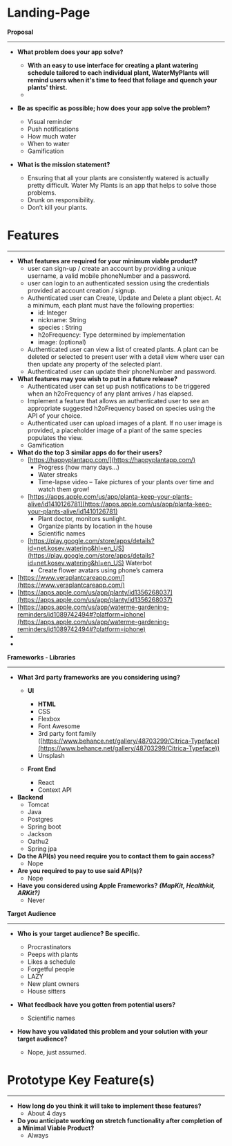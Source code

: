 # Landing-Page
**Proposal**

---

- **What problem does your app solve?**
    - **With an easy to use interface for creating a plant watering schedule tailored to each individual plant, WaterMyPlants will remind users when it's time to feed that foliage and quench your plants' thirst.**
    - 
- **Be as specific as possible; how does your app solve the problem?**
    - Visual reminder
    - Push notifications
    - How much water
    - When to water
    - Gamification

- **What is the mission statement?**
    - Ensuring that all your plants are consistently watered is actually pretty difficult. Water My Plants is an app that helps to solve those problems.
    - Drunk on responsibility.
    - Don’t kill your plants.

# **Features**

---

- **What features are required for your minimum viable product?**
    - user can sign-up / create an account by providing a unique username, a valid mobile phoneNumber and a password.
    - user can login to an authenticated session using the credentials provided at account creation / signup.
    - Authenticated user can Create, Update and Delete a plant object. At a minimum, each plant must have the following properties:
        - id: Integer
        - nickname: String
        - species : String
        - h2oFrequency: Type determined by implementation
        - image: (optional)
    - Authenticated user can view a list of created plants. A plant can be deleted or selected to present user with a detail view where user can then update any property of the selected plant.
    - Authenticated user can update their phoneNumber and password.
- **What features may you wish to put in a future release?**
    - Authenticated user can set up push notifications to be triggered when an h2oFrequency of any plant arrives / has elapsed.
    - Implement a feature that allows an authenticated user to see an appropriate suggested h2oFrequency based on species using the API of your choice.
    - Authenticated user can upload images of a plant. If no user image is provided, a placeholder image of a plant of the same species populates the view.
    - Gamification
- **What do the top 3 similar apps do for their users?**
    - [https://happyplantapp.com/](https://happyplantapp.com/)
        - Progress (how many days…)
        - Water streaks
        - Time-lapse video – Take pictures of your plants over time and watch them grow!
    - [https://apps.apple.com/us/app/planta-keep-your-plants-alive/id1410126781](https://apps.apple.com/us/app/planta-keep-your-plants-alive/id1410126781)
        - Plant doctor, monitors sunlight.
        - Organize plants by location in the house
        - Scientific names
    - [https://play.google.com/store/apps/details?id=net.kosev.watering&hl=en_US](https://play.google.com/store/apps/details?id=net.kosev.watering&hl=en_US) Waterbot
        - Create flower avatars using phone’s camera
- [https://www.veraplantcareapp.com/](https://www.veraplantcareapp.com/)
- [https://apps.apple.com/us/app/planty/id1356268037](https://apps.apple.com/us/app/planty/id1356268037)
- [https://apps.apple.com/us/app/waterme-gardening-reminders/id1089742494#?platform=iphone](https://apps.apple.com/us/app/waterme-gardening-reminders/id1089742494#?platform=iphone)
- 
- 

**Frameworks - Libraries**

---

- **What 3rd party frameworks are you considering using?**
    - **UI**
        - **HTML**
        - CSS
        - Flexbox
        - Font Awesome
        - 3rd party font family ([https://www.behance.net/gallery/48703299/Citrica-Typeface](https://www.behance.net/gallery/48703299/Citrica-Typeface))
        - Unsplash

    - **Front End**
        - React
        - Context API
- **Backend**
    - Tomcat
    - Java
    - Postgres
    - Spring boot
    - Jackson
    - Oathu2
    - Spring jpa
- **Do the API(s) you need require you to contact them to gain access?**
    - Nope
- **Are you required to pay to use said API(s)?**
    - Nope
- **Have you considered using Apple Frameworks?** ***(MapKit, Healthkit, ARKit?)***
    - Never

**Target Audience**

---

- **Who is your target audience? Be specific.**
    - Procrastinators
    - Peeps with plants
    - Likes a schedule
    - Forgetful people
    - LAZY
    - New plant owners
    - House sitters

- **What feedback have you gotten from potential users?**
    - Scientific names
    
- **How have you validated this problem and your solution with your target audience?**
    - Nope, just assumed.

# **Prototype Key Feature(s)**

---

- **How long do you think it will take to implement these features?**
    - About 4 days
- **Do you anticipate working on stretch functionality after completion of a Minimal Viable Product?**
    - Always